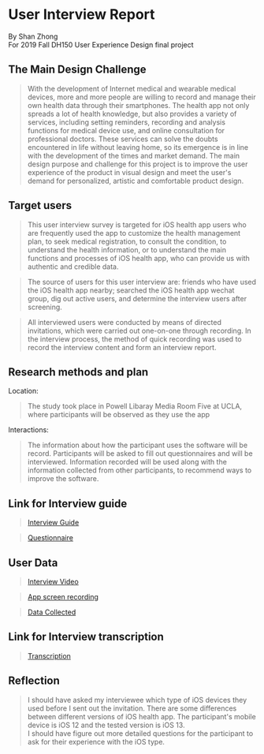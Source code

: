 User Interview Report
============================

By Shan Zhong <br>
For 2019 Fall DH150 User Experience Design final project <br>

## The Main Design Challenge
> With the development of Internet medical and wearable medical devices, more and more people are willing to record and manage their own health data through their smartphones. The health app not only spreads a lot of health knowledge, but also provides a variety of services, including setting reminders, recording and analysis functions for medical device use, and online consultation for professional doctors. These services can solve the doubts encountered in life without leaving home, so its emergence is in line with the development of the times and market demand. The main design purpose and challenge for this project is to improve the user experience of the product in visual design and meet the user's demand for personalized, artistic and comfortable product design.

## Target users
> This user interview survey is targeted for iOS health app users who are frequently used the app to customize the health management plan, to seek medical registration, to consult the condition, to understand the health information, or to understand the main functions and processes of iOS health app, who can provide us with authentic and credible data.<br>

> The source of users for this user interview are: friends who have used the iOS health app nearby; searched the iOS health app wechat group, dig out active users, and determine the interview users after screening. <br>

> All interviewed users were conducted by means of directed invitations, which were carried out one-on-one through recording. In the interview process, the method of quick recording was used to record the interview content and form an interview report.

## Research methods and plan
Location:<br>
> The study took place in Powell Libaray Media Room Five at UCLA, where participants will be observed as they use the app <br>

Interactions: <br>
> The information about how the participant uses the software will be record. Participants will be asked to fill out questionnaires and will be interviewed. Information recorded will be used along with the information collected from other participants, to recommend ways to improve the software.

## Link for Interview guide
>[Interview Guide](https://docs.google.com/document/d/1aiphK2RNyWB8gVt10h_GDXQws2rMR7-aCWYepqSnnCU/edit?usp=sharing)<br>

>[Questionnaire](https://docs.google.com/forms/d/e/1FAIpQLSesAMhWXWtYf_KbaZs9xbduX5T6LMpPKxlCE_-zuJSI3Fq0pg/viewform?usp=sf_link)

## User Data
> [Interview Video](https://drive.google.com/file/d/1bshcAQ9IxcpK7p04PYaxw_nKiGBN1ul3/view?usp=sharing)<br>

>[App screen recording](https://drive.google.com/file/d/1iYQRwu5e_wRR6yBQ73ohriaCAKeEI5vE/view?usp=sharing)<br>

> [Data Collected](https://docs.google.com/spreadsheets/d/1sA1zi7VOqGmXnbtsaJ3hTiKtQvYh12VhzN6tPFoD6VE/edit?usp=sharing)<br>

## Link for Interview transcription
> [Transcription](https://docs.google.com/document/d/1S9ZX-qr_usPSyhJuOYKBZH07HcGCTc5Ye46jXdp4sC8/edit?usp=sharing)<br>

## Reflection
> I should have asked my interviewee which type of iOS devices they used before I sent out the invitation. There are some differences between different versions of iOS health app. The participant's mobile device is iOS 12 and the tested version is iOS 13. <br>
> I should have figure out more detailed questions for the participant to ask for their experience with the iOS type.<br>
